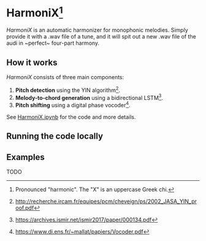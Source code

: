 # HarmoniX[^1]

*HarmoniX* is an automatic harmonizer for monophonic melodies.
Simply provide it with a .wav file of a tune, and it will spit
out a new .wav file of the audi in ~perfect~ four-part harmony.

## How it works

*HarmoniX* consists of three main components:

1. **Pitch detection** using the YIN algorithm[^2].
2. **Melody-to-chord generation** using a bidirectional LSTM[^3].
3. **Pitch shifting** using a digital phase vocoder[^4].

See [HarmoniX.ipynb](./HarmoniX.ipynb) for the code and more
details.

## Running the code locally

## Examples

TODO

[^1]: Pronounced "harmonic". The "X" is an uppercase Greek chi.
[^2]: http://recherche.ircam.fr/equipes/pcm/cheveign/ps/2002_JASA_YIN_proof.pdf
[^3]: https://archives.ismir.net/ismir2017/paper/000134.pdf
[^4]: https://www.di.ens.fr/~mallat/papiers/Vocoder.pdf
